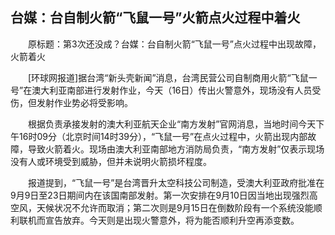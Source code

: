 ## 台媒：台自制火箭“飞鼠一号”火箭点火过程中着火
　　原标题：第3次还没成？台媒：台自制火箭“飞鼠一号”点火过程中出现故障，火箭着火

　　[环球网报道]据台湾“新头壳新闻”消息，台湾民营公司自制商用火箭“飞鼠一号”在澳大利亚南部进行发射作业，今天（16日）传出火警意外，现场没有人员受伤，但发射作业势必将受影响。

　　根据负责承接发射的澳大利亚航天企业“南方发射”官网消息，当地时间今天下午16时09分（北京时间14时39分），“飞鼠一号”在点火过程中，火箭出现内部故障，导致火箭着火。现场由澳大利亚南部地方消防局负责，“南方发射”仅表示现场没有人或环境受到威胁，但并未说明火箭损坏程度。

　　报道提到，“飞鼠一号”是台湾晋升太空科技公司制造，受澳大利亚政府批准在9月9日至23日期间内在该国南部发射。第一次安排在9月10日因当地出现强烈高空风，天候状况不允许而取消；第二次则是9月15日在倒数阶段有一个系统没能顺利联机而宣告放弃。今天则是出现火警意外，将为能否顺利升空再添变数。

